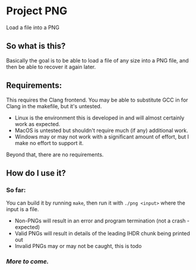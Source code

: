 # Project PNG
Load a file into a PNG

## So what is this?
Basically the goal is to be able to load a file of any size into a PNG file, and then be able to recover it again later.
## Requirements:
This requires the Clang frontend. You may be able to substitute GCC in for Clang in the makefile, but it's untested.
* Linux is the environment this is developed in and will almost certainly work as expected.
* MacOS is untested but shouldn't require much (if any) additional work. 
* Windows may or may not work with a significant amount of effort, but I make no effort to support it. 

Beyond that, there are no requirements.
## How do I use it?
### So far:
You can build it by running `make`, then run it with `./png <input>` where the input is a file.
* Non-PNGs will result in an error and program termination (not a crash - expected)
* Valid PNGs will result in details of the leading IHDR chunk being printed out
* Invalid PNGs may or may not be caught, this is todo

### *More to come.*
